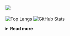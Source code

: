 ![](https://komarev.com/ghpvc/?username=chck&color=blueviolet)

<p align="left"> 
  <img alt="Top Langs" align="center" height="150" src="https://github-readme-stats-nine-umber-51.vercel.app/api/top-langs/?username=chck&layout=compact&count_private=true&show_icons=true&show_icons=true&theme=buefy" />
  <img alt="GitHub Stats" align="center" height="150" src="https://github-readme-stats-nine-umber-51.vercel.app/api?username=chck&count_private=true&show_icons=true&show_icons=true&theme=buefy" />
</p>

<details>
  <summary><b>Read more</b></summary>
  <br>

  <!--START_SECTION:waka-->
**🐱 My GitHub Data** 

> 📦 74.6 kB Used in GitHub's Storage 
 > 
> 🏆 686 Contributions in the Year 2023
 > 
> 💼 Opted to Hire
 > 
> 📜 134 Public Repositories 
 > 
> 🔑 19 Private Repositories 
 > 
**I'm a Night 🦉** 

```text
🌞 Morning                1299 commits        ████░░░░░░░░░░░░░░░░░░░░░   16.01 % 
🌆 Daytime                2077 commits        ██████░░░░░░░░░░░░░░░░░░░   25.59 % 
🌃 Evening                2218 commits        ███████░░░░░░░░░░░░░░░░░░   27.33 % 
🌙 Night                  2522 commits        ████████░░░░░░░░░░░░░░░░░   31.07 % 
```
📅 **I'm Most Productive on Monday** 

```text
Monday                   1800 commits        ██████░░░░░░░░░░░░░░░░░░░   22.18 % 
Tuesday                  1687 commits        █████░░░░░░░░░░░░░░░░░░░░   20.79 % 
Wednesday                1186 commits        ████░░░░░░░░░░░░░░░░░░░░░   14.61 % 
Thursday                 1448 commits        ████░░░░░░░░░░░░░░░░░░░░░   17.84 % 
Friday                   800 commits         ██░░░░░░░░░░░░░░░░░░░░░░░   09.86 % 
Saturday                 419 commits         █░░░░░░░░░░░░░░░░░░░░░░░░   05.16 % 
Sunday                   776 commits         ██░░░░░░░░░░░░░░░░░░░░░░░   09.56 % 
```


📊 **This Week I Spent My Time On** 

```text
💬 Programming Languages: 
Other                    31 hrs 33 mins      █████████████████░░░░░░░░   66.33 % 
TypeScript               3 hrs 47 mins       ██░░░░░░░░░░░░░░░░░░░░░░░   07.98 % 
Rust                     2 hrs 13 mins       █░░░░░░░░░░░░░░░░░░░░░░░░   04.68 % 
JSON                     1 hr 39 mins        █░░░░░░░░░░░░░░░░░░░░░░░░   03.50 % 
YAML                     1 hr 12 mins        █░░░░░░░░░░░░░░░░░░░░░░░░   02.54 % 

🔥 Editors: 
Chrome                   31 hrs 33 mins      █████████████████░░░░░░░░   66.33 % 
WebStorm                 5 hrs 40 mins       ███░░░░░░░░░░░░░░░░░░░░░░   11.92 % 
Neovim                   4 hrs 29 mins       ██░░░░░░░░░░░░░░░░░░░░░░░   09.42 % 
CLion                    2 hrs 15 mins       █░░░░░░░░░░░░░░░░░░░░░░░░   04.73 % 
PyCharm                  2 hrs 14 mins       █░░░░░░░░░░░░░░░░░░░░░░░░   04.70 % 
```

**I Mostly Code in Python** 

```text
Python                   39 repos            ████████░░░░░░░░░░░░░░░░░   31.45 % 
Jupyter Notebook         20 repos            ████░░░░░░░░░░░░░░░░░░░░░   16.13 % 
Rust                     7 repos             █░░░░░░░░░░░░░░░░░░░░░░░░   05.65 % 
Shell                    3 repos             █░░░░░░░░░░░░░░░░░░░░░░░░   02.42 % 
Astro                    1 repo              ░░░░░░░░░░░░░░░░░░░░░░░░░   00.81 % 
```



**Timeline**

![Lines of Code chart](https://raw.githubusercontent.com/chck/chck/main/assets/bar_graph.png)


 Last Updated on 2023-09-15 01:22 UTC
<!--END_SECTION:waka-->
</details>


